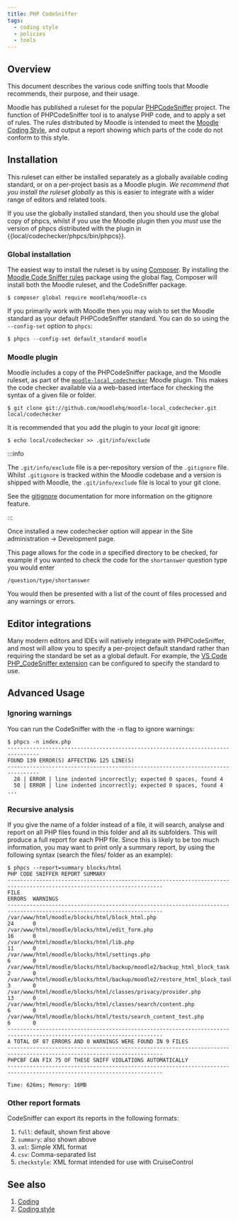 ```yaml
---
title: PHP CodeSniffer
tags:
  - coding style
  - policies
  - tools
---
```


## Overview

This document describes the various code sniffing tools that Moodle recommends, their purpose, and their usage.

Moodle has published a ruleset for the popular [PHPCodeSniffer](https://github.com/squizlabs/PHP_CodeSniffer) project. The function of PHPCodeSniffer tool is to analyse PHP code, and to apply a set of rules. The rules distributed by Moodle is intended to meet the [Moodle Coding Style](../policies/codingstyle/index.md), and output a report showing which parts of the code do not conform to this style.

## Installation

This ruleset can either be installed separately as a globally available coding standard, or on a per-project basis as a Moodle plugin. _We recommend that you install the ruleset globally_ as this is easier to integrate with a wider range of editors and related tools.

If you use the globally installed standard, then you should use the global copy of phpcs, whilst if you use the Moodle plugin then you _must_ use the version of phpcs distributed with the plugin in {{local/codechecker/phpcs/bin/phpcs}}.

### Global installation

The easiest way to install the ruleset is by using [Composer](https://getcomposer.org/). By installing the [Moodle Code Sniffer rules](https://packagist.org/packages/moodlehq/moodle-cs) package using the global flag, Composer will install both the Moodle ruleset, and the CodeSniffer package.

```console
$ composer global require moodlehq/moodle-cs
```

If you primarily work with Moodle then you may wish to set the Moodle standard as your default PHPCodeSniffer standard. You can do so using the `--config-set` option to `phpcs`:

```php
$ phpcs --config-set default_standard moodle
```

### Moodle plugin

Moodle includes a copy of the PHPCodeSniffer package, and the Moodle ruleset, as part of the [`moodle-local_codechecker`](https://github.com/moodlehq/moodle-local_codechecker) Moodle plugin. This makes the code checker available via a web-based interface for checking the syntax of a given file or folder.

```console
$ git clone git://github.com/moodlehq/moodle-local_codechecker.git local/codechecker
```

It is recommended that you add the plugin to your _local_ git ignore:

```console
$ echo local/codechecker >> .git/info/exclude
```

:::info

The `.git/info/exclude` file is a per-repository version of the `.gitignore` file. Whilst `.gitignore` is tracked within the Moodle codebase and a version is shipped with Moodle, the `.git/info/exclude` file is local to your git clone.

See the [gitignore](https://git-scm.com/docs/gitignore) documentation for more information on the gitignore feature.

:::

Once installed a new codechecker option will appear in the Site administration -> Development page.

This page allows for the code in a specified directory to be checked, for example if you wanted to check the code for the `shortanswer` question type you would enter

```
/question/type/shortanswer
```

You would then be presented with a list of the count of files processed and any warnings or errors.

## Editor integrations

Many modern editors and IDEs will natively integrate with PHPCodeSniffer, and most will allow you to specify a per-project default standard rather than requiring the standard be set as a global default. For example, the [VS Code PHP_CodeSniffer extension](https://marketplace.visualstudio.com/items?itemName=obliviousharmony.vscode-php-codesniffer) can be configured to specify the standard to use.

## Advanced Usage

### Ignoring warnings

You can run the CodeSniffer with the -n flag to ignore warnings:

```console
$ phpcs -n index.php
--------------------------------------------------------------------------------
FOUND 139 ERROR(S) AFFECTING 125 LINE(S)
--------------------------------------------------------------------------------
  28 | ERROR | line indented incorrectly; expected 0 spaces, found 4
  50 | ERROR | line indented incorrectly; expected 0 spaces, found 4
...
```

### Recursive analysis

If you give the name of a folder instead of a file, it will search, analyse and report on all PHP files found in this folder and all its subfolders. This will produce a full report for each PHP file. Since this is likely to be too much information, you may want to print only a summary report, by using the following syntax (search the files/ folder as an example):

```console
$ phpcs --report=summary blocks/html
PHP CODE SNIFFER REPORT SUMMARY
-----------------------------------------------------------------------------------------------------------------------
FILE                                                                                                   ERRORS  WARNINGS
-----------------------------------------------------------------------------------------------------------------------
/var/www/html/moodle/blocks/html/block_html.php                                       24      0
/var/www/html/moodle/blocks/html/edit_form.php                                        16      0
/var/www/html/moodle/blocks/html/lib.php                                              11      0
/var/www/html/moodle/blocks/html/settings.php                                         6       0
/var/www/html/moodle/blocks/html/backup/moodle2/backup_html_block_task.class.php      2       0
/var/www/html/moodle/blocks/html/backup/moodle2/restore_html_block_task.class.php     3       0
/var/www/html/moodle/blocks/html/classes/privacy/provider.php                         13      0
/var/www/html/moodle/blocks/html/classes/search/content.php                           6       0
/var/www/html/moodle/blocks/html/tests/search_content_test.php                        6       0
-----------------------------------------------------------------------------------------------------------------------
A TOTAL OF 87 ERRORS AND 0 WARNINGS WERE FOUND IN 9 FILES
-----------------------------------------------------------------------------------------------------------------------
PHPCBF CAN FIX 75 OF THESE SNIFF VIOLATIONS AUTOMATICALLY
-----------------------------------------------------------------------------------------------------------------------

Time: 626ms; Memory: 16MB
```

### Other report formats

CodeSniffer can export its reports in the following formats:

1. `full`: default, shown first above
1. `summary`: also shown above
1. `xml`: Simple XML format
1. `csv`: Comma-separated list
1. `checkstyle`: XML format intended for use with CruiseControl

## See also

1. [Coding](https://docs.moodle.org/dev/Coding)
1. [Coding style](../policies/codingstyle/index.md)
